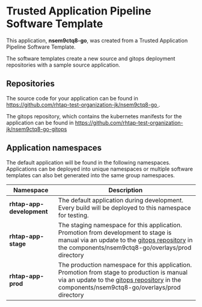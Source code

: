 # Trusted Application Pipeline Software Template

This application, **nsem9ctq8-go**, was created from a Trusted Application Pipeline Software Template.

The software templates create a new source and gitops deployment repositories with a sample source application. 

## Repositories

The source code for your application can be found in [https://github.com/rhtap-test-organization-jk/nsem9ctq8-go ](https://github.com/rhtap-test-organization-jk/nsem9ctq8-go ).
 
The gitops repository, which contains the kubernetes manifests for the application can be found in 
[https://github.com/rhtap-test-organization-jk/nsem9ctq8-go-gitops ](https://github.com/rhtap-test-organization-jk/nsem9ctq8-go-gitops ) 

## Application namespaces 

The default application will be found in the following namespaces. Applications can be deployed into unique namespaces or multiple software templates can also bet generated into the same group namespaces.  

|  Namespace   |  Description   |  
| -------- | -------- |   
| **rhtap-app-development** | The default application during development. Every build will be deployed to this namespace for testing. | 
| **rhtap-app-stage** | The staging namespace for this application. Promotion from development to stage is manual via an update to the [gitops repository](https://github.com/rhtap-test-organization-jk/nsem9ctq8-go-gitops ) in the components/nsem9ctq8-go/overlays/prod directory |  
| **rhtap-app-prod** | The production namespace for this application. Promotion from stage to production is manual via an update to the [gitops repository](https://github.com/rhtap-test-organization-jk/nsem9ctq8-go-gitops ) in the components/nsem9ctq8-go/overlays/prod directory | 